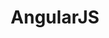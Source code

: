 ---
title: "AngularJS"
level: 2
category: "framework-library"
tags: 
  - "web-dev"
description: "I've used AngularJS for various projects at BP3, ranging from consulting projects to BrazosOpen. Consulting projects involved developing full-stack applications as well as extending existing applications written in AngularJS. BrazosOpen was a full-stack application that I was involved in developing. Although I've worked extensively with AngularJS, I do not enjoy working with its syntax and confusing change detection lifecycle. Nevertheless, AngularJS has taught me the importance of modular components."
lastUsed: "2016"
---